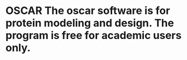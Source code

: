 # OSCAR  The oscar software is for protein modeling and design. The program is free for academic users only. 
